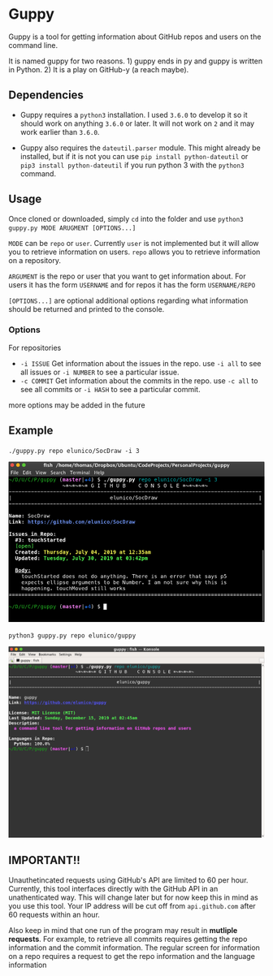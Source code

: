# Guppy

Guppy is a tool for getting information about GitHub repos and users on the command line.

It is named guppy for two reasons. 1) guppy ends in py and guppy is written in Python. 2) It is a play on GitHub-y (a reach maybe).

## Dependencies

- Guppy requires a `python3` installation. I used `3.6.0` to develop it so it should work on anything `3.6.0` or later. It will not work on `2` and it may work earlier than `3.6.0`.

- Guppy also requires the `dateutil.parser` module. This might already be installed, but if it is not you can use `pip install python-dateutil` or `pip3 install python-dateutil` if you run python 3 with the `python3` command.

## Usage

Once cloned or downloaded, simply `cd` into the folder and use
`python3 guppy.py MODE ARUGMENT [OPTIONS...]`

`MODE` can be `repo` or `user`. Currently `user` is not implemented but it will allow you to retrieve
information on users. `repo` allows you to retrieve information on a repository.

`ARGUMENT` is the repo or user that you want to get information about.
For users it has the form `USERNAME` and for repos it has the form `USERNAME/REPO`

`[OPTIONS...]` are optional additional options regarding what information should be returned
and printed to the console.

### Options

For repositories
- `-i ISSUE` Get information about the issues in the repo. use `-i all` to see all issues or `-i NUMBER` to see a particular issue.
- `-c COMMIT` Get information about the commits in the repo. use `-c all` to see all commits or `-i HASH` to see a particular commit.

more options may be added in the future

## Example

`./guppy.py repo elunico/SocDraw -i 3`

![Screenshot of example 1 command](/assets/issue-example.png?raw=true " ")

`python3 guppy.py repo elunico/guppy`

![Screenshot of example 2 command](/assets/repo-example.png?raw=true " ")

## IMPORTANT!!

Unauthetincated requests using GitHub's API are limited to 60 per hour. Currently, this tool interfaces directly with the GitHub API in an unathenticated way. This will change later but for now keep this in mind as you use this tool. Your IP address will be cut off from `api.github.com` after 60 requests within an hour.

Also keep in mind that one run of the program may result in **mutliple requests**. For example,
to retrieve all commits requires getting the repo information and the commit information. The
regular screen for information on a repo requires a request to get the repo information
and the language information

